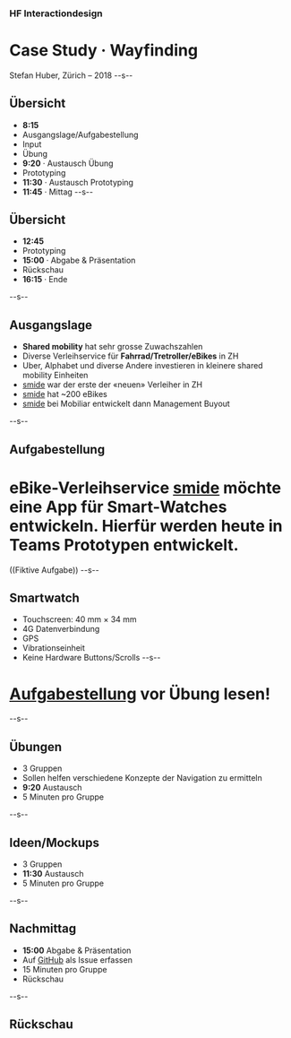### HF Interactiondesign

# Case Study · Wayfinding

Stefan Huber, Zürich – 2018 <!-- .element: class="footer" -->
--s--
## Übersicht

* **8:15**
* Ausgangslage/Aufgabestellung
* Input
* Übung
* **9:20** · Austausch Übung
* Prototyping
* **11:30** · Austausch Prototyping
* **11:45** · Mittag
--s--
## Übersicht

* **12:45**
* Prototyping
* **15:00** · Abgabe & Präsentation
* Rückschau
* **16:15** · Ende

--s--
## Ausgangslage

* **Shared mobility** hat sehr grosse Zuwachszahlen
* Diverse Verleihservice für **Fahrrad/Tretroller/eBikes** in ZH
* Uber, Alphabet und diverse Andere investieren in kleinere shared mobility Einheiten
* [smide](https://smide.ch/) war der erste der «neuen» Verleiher in ZH
* [smide](https://smide.ch/) hat ~200 eBikes
* [smide](https://smide.ch/) bei Mobiliar entwickelt dann Management Buyout

--s--
## Aufgabestellung

# eBike-Verleihservice [smide](https://smide.ch/) möchte eine App für Smart-Watches entwickeln. Hierfür werden heute in Teams Prototypen entwickelt.

((Fiktive Aufgabe))
--s--
## Smartwatch
* Touchscreen: 40 mm × 34 mm
* 4G Datenverbindung
* GPS
* Vibrationseinheit
* Keine Hardware Buttons/Scrolls
--s--
# [Aufgabestellung](https://github.com/logrinto/IAD2017.wayfinding) vor Übung lesen!


--s--

## Übungen

* 3 Gruppen
* Sollen helfen verschiedene Konzepte der Navigation zu ermitteln
* **9:20** Austausch
* 5 Minuten pro Gruppe

--s--

## Ideen/Mockups
* 3 Gruppen
* **11:30** Austausch
* 5 Minuten pro Gruppe

--s--
## Nachmittag

* **15:00** Abgabe & Präsentation
* Auf [GitHub](https://github.com/logrinto/IAD2017.wayfinding/issues) als Issue erfassen
* 15 Minuten pro Gruppe
* Rückschau

--s--
## Rückschau
